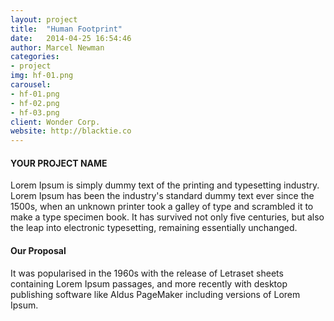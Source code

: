```yaml
---
layout: project
title:  "Human Footprint"
date:   2014-04-25 16:54:46
author: Marcel Newman
categories:
- project
img: hf-01.png
carousel:
- hf-01.png
- hf-02.png
- hf-03.png
client: Wonder Corp.
website: http://blacktie.co
---
```

#### YOUR PROJECT NAME
Lorem Ipsum is simply dummy text of the printing and typesetting industry. Lorem Ipsum has been the industry's standard dummy text ever since the 1500s, when an unknown printer took a galley of type and scrambled it to make a type specimen book. It has survived not only five centuries, but also the leap into electronic typesetting, remaining essentially unchanged.

#### Our Proposal
It was popularised in the 1960s with the release of Letraset sheets containing Lorem Ipsum passages, and more recently with desktop publishing software like Aldus PageMaker including versions of Lorem Ipsum.
